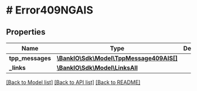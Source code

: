 # # Error409NGAIS

## Properties

Name | Type | Description | Notes
------------ | ------------- | ------------- | -------------
**tpp_messages** | [**\BankIO\Sdk\Model\TppMessage409AIS[]**](TppMessage409AIS.md) |  | [optional] 
**_links** | [**\BankIO\Sdk\Model\LinksAll**](LinksAll.md) |  | [optional] 

[[Back to Model list]](../../README.md#documentation-for-models) [[Back to API list]](../../README.md#documentation-for-api-endpoints) [[Back to README]](../../README.md)


